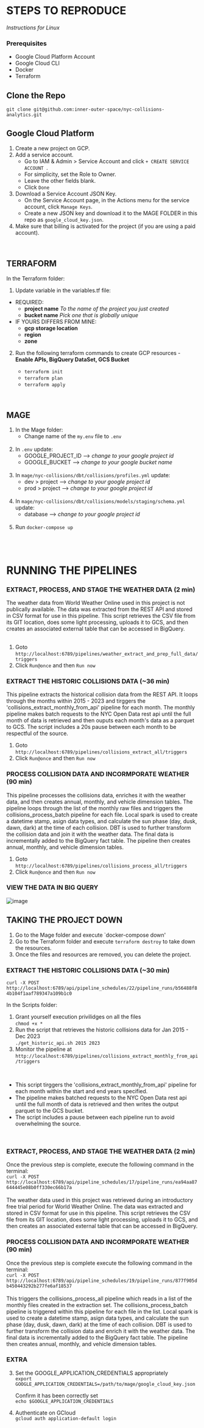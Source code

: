 # STEPS TO REPRODUCE
_Instructions for Linux_ 
### Prerequisites
- Google Cloud Platform Account
- Google Cloud CLI
- Docker
- Terraform 

## Clone the Repo </br>
`git clone git@github.com:inner-outer-space/nyc-collisions-analytics.git`

 
## Google Cloud Platform  
1. Create a new project on GCP.
2. Add a service account.
    - Go to IAM & Admin > Service Account and click `+ CREATE SERVICE ACCOUNT `.
    - For simplicity, set the Role to Owner.
    - Leave the other fields blank.
    - Click `Done`
3. Download a Service Account JSON Key. 
    - On the Service Account page, in the Actions menu for the service account, click  `Manage Keys`.
    - Create a new JSON key and download it to the MAGE FOLDER in this repo as `google_cloud_key.json`.
4. Make sure that billing is activated for the project (if you are using a paid account). 
<br/>

## TERRAFORM
In the Terraform folder: <br/>
1. Update variable in the variables.tf file: 
 - REQUIRED: 
    -  **project name**   _To the name of the project you just created_
    -  **bucket name**  _Pick one that is globally unique_ <br/>
 - IF YOURS DIFFERS FROM MINE: 
    -  **gcp storage location** 
    -  **region** 
    -  **zone**

2. Run the following terraform commands to create GCP resources - **Enable APIs, BigQuery DataSet, GCS Bucket** </br>

    - `terraform init`
    - `terraform plan`
    - `terraform apply`
<br/>

## MAGE 
1. In the Mage folder: <br/>
   - Change name of the `my.env` file to `.env`
   <br/>
2. In `.env` update: </br>
   - GOOGLE_PROJECT_ID  --> _change to your google project id_
   - GOOGLE_BUCKET --> _change to your google bucket name_
   <br/>
3. In `mage/nyc-collisions/dbt/collisions/profiles.yml` update: </br>
   - dev > project -->  _change to your google project id_ 
   - prod > project -->  _change to your google project id_
   <br/>
4. In `mage/nyc-collisions/dbt/collisions/models/staging/schema.yml` update: </br>
   - database -->  _change to your google project id_
    <br/>
5. Run `docker-compose up`
<br/>
<br/>

# RUNNING THE PIPELINES 

### EXTRACT, PROCESS, AND STAGE THE WEATHER DATA (2 min)
The weather data from World Weather Online used in this project is not publically available. The data was extracted from the REST API and stored in CSV format for use in this pipeline. This script retrieves the CSV file from its GIT location, does some light processing, uploads it to GCS, and then creates an associated external table that can be accessed in BigQuery.  <br/> <br/>

1. Goto `http://localhost:6789/pipelines/weather_extract_and_prep_full_data/triggers`
2. Click `Run@once` and then `Run now`

### EXTRACT THE HISTORIC COLLISIONS DATA (~36 min)
This pipeline extracts the historical collision data from the REST API. It loops through the months within 2015 - 2023 and tirggers the 'collisions_extract_monthly_from_api' pipeline for each month. The monthly pipeline makes batch requests to the NYC Open Data rest api until the full month of data is retrieved and then ouputs each month's data as a parquet to GCS. The script includes a 20s pause between each month to be respectful of the source.

1. Goto `http://localhost:6789/pipelines/collisions_extract_all/triggers`
2. Click `Run@once` and then `Run now`

### PROCESS COLLISION DATA AND INCORMPORATE WEATHER (90 min)
This pipeline processes the collisions data, enriches it with the weather data, and then creates annual, monthly, and vehicle dimension tables. The pipeline loops through the list of the monthly raw files and triggers the collisions_process_batch pipeline for each file.  Local spark is used to create a datetime stamp, asign data types, and calculate the sun phase (day, dusk, dawn, dark) at the time of each collision. DBT is used to further transform the collision data and join it with the weather data. The final data is incrementally added to the BigQuery fact table. The pipeline then creates annual, monthly, and vehicle dimension tables.   

1. Goto `http://localhost:6789/pipelines/collisions_process_all/triggers`
2. Click `Run@once` and then `Run now`

### VIEW THE DATA IN BIG QUERY 
![image](https://github.com/inner-outer-space/nyc-collisions-analytics/assets/12296455/b9dc0ba7-33a7-4151-9325-c5564a80fa5b)


## TAKING THE PROJECT DOWN 
1. Go to the Mage folder and execute `docker-compose down'
2. Go to the Terraform folder and execute `terraform destroy` to take down the resources.
3. Once the files and resources are removed, you can delete the project.  









### EXTRACT THE HISTORIC COLLISIONS DATA (~30 min)
`curl -X POST http://localhost:6789/api/pipeline_schedules/22/pipeline_runs/b56488f84b104f1aaf789347a109b1c0`

In the Scripts folder: </br> 
1. Grant yourself execution privilidges on all the files<br/>
   `chmod +x *`
2. Run the script that retrieves the historic collisions data for Jan 2015 - Dec 2023 <br/>
   `./get_historic_api.sh 2015 2023` </br>
3. Monitor the pipeline at `http://localhost:6789/pipelines/collisions_extract_monthly_from_api/triggers`  
</br>

 - This script tirggers the 'collisions_extract_monthly_from_api' pipeline	for each month within the start and end years specified.
 - The pipeline makes batched requests to the NYC Open Data rest api until the full month of data is retrieved and then writes the output parquet to the GCS bucket.
 - The script includes a pause between each pipeline run to avoid overwhelming the source. 
</br>

### EXTRACT, PROCESS, AND STAGE THE WEATHER DATA (2 min)
Once the previous step is complete, execute the following command in the terminal: </br>
`curl -X POST http://localhost:6789/api/pipeline_schedules/17/pipeline_runs/ea94aa87644445e08b0ff330ec66b17a` </br>
</br>
The weather data used in this project was retrieved during an introductory free trial period for World Weather Online. The data was extracted and stored in CSV format for use in this pipeline. This script retrieves the CSV file from its GIT location, does some light processing, uploads it to GCS, and then creates an associated external table that can be accessed in BigQuery.  

### PROCESS COLLISION DATA AND INCORMPORATE WEATHER (90 min)
Once the previous step is complete execute the following command in the terminal:</br>
`curl -X POST http://localhost:6789/api/pipeline_schedules/19/pipeline_runs/877f905db450443292b277fe6af18537` </br>
</br>
This triggers the collisions_process_all pipeline which reads in a list of the monthly files created in the extraction set. The collisions_process_batch pipeline is triggered within this pipeline for each file in the list. Local spark is used to create a datetime stamp, asign data types, and calculate the sun phase (day, dusk, dawn, dark) at the time of each collision. DBT is used to further transform the collision data and enrich it with the weather data. The final data is incrementally added to the BigQuery fact table. The pipeline then creates annual, monthly, and vehicle dimension tables.   

 

### EXTRA 
3. Set the GOOGLE_APPLICATION_CREDENTIALS appropriately</br>
   `export GOOGLE_APPLICATION_CREDENTIALS=/path/to/mage/google_cloud_key.json`

    Confirm it has been correctly set </br>
   `echo $GOOGLE_APPLICATION_CREDENTIALS`

4. Authenticate on GCloud </br>
   `gcloud auth application-default login`
